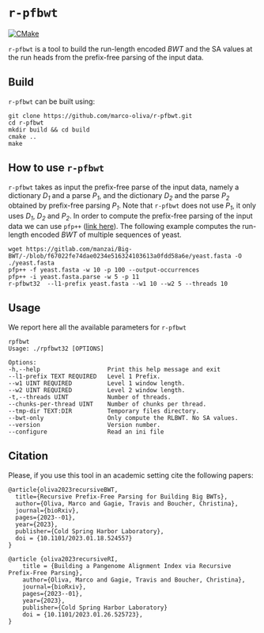 # `r-pfbwt`

[![CMake](https://github.com/marco-oliva/r-pfbwt/actions/workflows/cmake.yml/badge.svg)](https://github.com/marco-oliva/r-pfbwt/actions/workflows/cmake.yml)

`r-pfbwt` is a tool to build the run-length encoded *BWT* and the SA values at the run heads from the prefix-free 
parsing of the input data.

## Build
`r-pfbwt` can be built using: 

```shell
git clone https://github.com/marco-oliva/r-pfbwt.git
cd r-pfbwt
mkdir build && cd build
cmake ..
make 
```
 
## How to use `r-pfbwt`
`r-pfbwt` takes as input the prefix-free parse of the input data, namely a dictionary *D<sub>1</sub>* and a parse *P<sub>1</sub>*, and 
the dictionary *D<sub>2</sub>* and the parse *P<sub>2</sub>* obtained by prefix-free parsing *P<sub>1</sub>*. Note that `r-pfbwt` does not use *P<sub>1</sub>*,
it only uses *D<sub>1</sub>*, *D<sub>2</sub>* and *P<sub>2</sub>*. In order to compute the prefix-free parsing of the input data we can use `pfp++`
([link here](https://github.com/marco-oliva/pfp.git)). The following example computes the run-length encoded *BWT* of multiple
sequences of yeast.

```shell
wget https://gitlab.com/manzai/Big-BWT/-/blob/f67022fe74dae0234e516324103613a0fdd58a6e/yeast.fasta -O ./yeast.fasta
pfp++ -f yeast.fasta -w 10 -p 100 --output-occurrences 
pfp++ -i yeast.fasta.parse -w 5 -p 11 
r-pfbwt32  --l1-prefix yeast.fasta --w1 10 --w2 5 --threads 10
```


## Usage
We report here all the available parameters for `r-pfbwt`

```shell
rpfbwt
Usage: ./rpfbwt32 [OPTIONS]

Options:
-h,--help                   Print this help message and exit
--l1-prefix TEXT REQUIRED   Level 1 Prefix.
--w1 UINT REQUIRED          Level 1 window length.
--w2 UINT REQUIRED          Level 2 window length.
-t,--threads UINT           Number of threads.
--chunks-per-thread UINT    Number of chunks per thread.
--tmp-dir TEXT:DIR          Temporary files directory.
--bwt-only                  Only compute the RLBWT. No SA values.
--version                   Version number.
--configure                 Read an ini file
```

## Citation

Please, if you use this tool in an academic setting cite the following papers:

```
@article{oliva2023recursiveBWT,
  title={Recursive Prefix-Free Parsing for Building Big BWTs},
  author={Oliva, Marco and Gagie, Travis and Boucher, Christina},
  journal={bioRxiv},
  pages={2023--01},
  year={2023},
  publisher={Cold Spring Harbor Laboratory},
  doi = {10.1101/2023.01.18.524557}
}
```

```
@article {oliva2023recursiveRI,
    title = {Building a Pangenome Alignment Index via Recursive Prefix-Free Parsing},
	author={Oliva, Marco and Gagie, Travis and Boucher, Christina},
	journal={bioRxiv},
    pages={2023--01},
    year={2023},
    publisher={Cold Spring Harbor Laboratory}
    doi = {10.1101/2023.01.26.525723},
}
```
